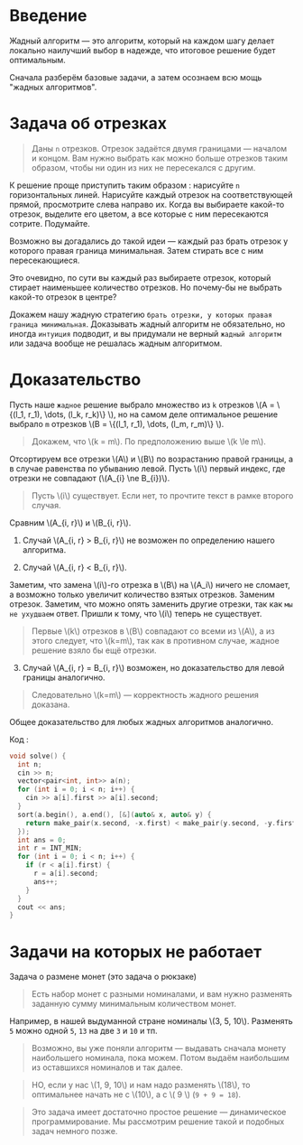 # Введение

<!-- wpsh2013 p.269 
proof https://www.cs.cornell.edu/courses/cs482/2007su/exchange.pdf (step3)
-->

Жадный алгоритм &mdash; это алгоритм, который на каждом шагу делает локально наилучший выбор в надежде, что итоговое решение будет оптимальным.

Сначала разберём базовые задачи, а затем осознаем всю мощь "жадных алгоритмов".

Задача об отрезках
===

> Даны `n` отрезков. Отрезок задаётся двумя границами &mdash; началом и концом. Вам нужно выбрать как можно больше отрезков таким образом, чтобы ни один из них не пересекался с другим.

К решение проще приступить таким образом : нарисуйте `n` горизонтальных линей. Нарисуйте каждый отрезок на соответствующей прямой, просмотрите слева направо их. Когда вы выбираете какой-то отрезок, выделите его цветом, а все которые с ним пересекаются сотрите. Подумайте.

Возможно вы догадались до такой идеи &mdash; каждый раз брать отрезок у которого правая граница минимальная. Затем стирать все с ним пересекающиеся. 

Это очевидно, по сути вы каждый раз выбираете отрезок, который стирает наименьшее количество отрезков. Но почему-бы не выбрать какой-то отрезок в центре?

Докажем нашу жадную стратегию `брать отрезки, у которых правая граница минимальная`. Доказывать жадный алгоритм не обязательно, но иногда `интуиция` подводит, и вы придумали не верный `жадный алгоритм` или задача вообще не решалась жадным алгоритмом.

Доказательство
===

Пусть наше `жадное` решение выбрало множество из `k` отрезков \\(A = \\{(l_1, r_1), \dots, (l_k, r_k)\\} \\), но на самом деле оптимальное решение выбрало `m` отрезков \\(B = \\{(l_1, r_1), \dots, (l_m, r_m)\\} \\).

> Докажем, что \\(k = m\\). По предположению выше \\(k \le m\\).

Отсортируем все отрезки \\(A\\) и \\(B\\) по возрастанию правой границы, а в случае равенства по убыванию левой. Пусть \\(i\\) первый индекс, где отрезки не совпадают (\\(A_{i} \ne B_{i})\\).

> Пусть \\(i\\) существует. Если нет, то прочтите текст в рамке второго случая.

Сравним \\(A_{i, r}\\) и \\(B_{i, r}\\). 

1. Случай \\(A_{i, r} > B_{i, r}\\) не возможен по определению нашего алгоритма. 

2. Случай \\(A_{i, r} < B_{i, r}\\). 

Заметим, что замена \\(i\\)-го отрезка в \\(B\\) на \\(A_i\\) ничего не сломает, а возможно только увеличит количество взятых отрезков. Заменим отрезок. Заметим, что можно опять заменить другие отрезки, так как `мы не ухудшаем` ответ. Пришли к тому, что \\(i\\) теперь не существует.

> Первые \\(k\\) отрезков в \\(B\\) совпадают со всеми из \\(A\\), а из этого следует, что \\(k=m\\), так как в противном случае, жадное решение взяло бы ещё отрезки.

3. Случай \\(A_{i, r} = B_{i, r}\\) возможен, но доказательство для левой границы аналогично.

> Следовательно \\(k=m\\) &mdash; корректность жадного решения доказана.

Общее доказательство для любых жадных алгоритмов аналогично.

Код : 

```cpp
void solve() {
  int n;
  cin >> n;
  vector<pair<int, int>> a(n);
  for (int i = 0; i < n; i++) {
    cin >> a[i].first >> a[i].second;
  }
  sort(a.begin(), a.end(), [&](auto& x, auto& y) {
    return make_pair(x.second, -x.first) < make_pair(y.second, -y.first);
  });
  int ans = 0;
  int r = INT_MIN;
  for (int i = 0; i < n; i++) {
    if (r < a[i].first) {
      r = a[i].second;
      ans++;
    }
  }
  cout << ans;
}
```



Задачи на которых не работает 
===

Задача о размене монет (это задача о рюкзаке)

> Есть набор монет с разными номиналами, и вам нужно разменять заданную сумму минимальным количеством монет.

Например, в нашей выдуманной стране номиналы \\(3, 5, 10\\). Разменять `5` можно одной `5`, `13` на две `3` и `10` и тп.

> Возможно, вы уже поняли алгоритм &mdash; выдавать сначала монету наибольшего номинала, пока можем. Потом выдаём наибольшим из оставшихся номиналов и так далее.

> НО, если у нас \\(1, 9, 10\\) и нам надо разменять \\(18\\), то оптимальнее начать не с \\(10\\), а с \\( 9 \\) (`9 + 9 = 18`).

> Это задача имеет достаточно простое решение &mdash; динамическое программирование. Мы рассмотрим решение такой и подобных задач немного позже.

